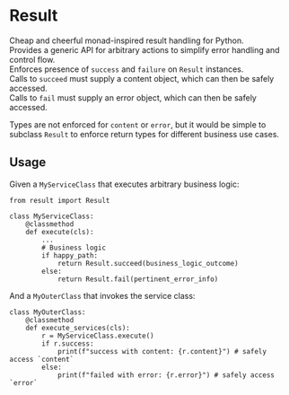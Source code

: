 # Result

Cheap and cheerful monad-inspired result handling for Python.  
Provides a generic API for arbitrary actions to simplify error handling and control flow.  
Enforces presence of `success` and `failure` on `Result` instances.  
Calls to `succeed` must supply a content object, which can then be safely accessed.  
Calls to `fail` must supply an error object, which can then be safely accessed.  

Types are not enforced for `content` or `error`, but it would be simple to subclass `Result` to enforce return types for different business use cases.

## Usage

Given a `MyServiceClass` that executes arbitrary business logic:
```
from result import Result

class MyServiceClass:
    @classmethod
    def execute(cls):
        ...
        # Business logic
        if happy_path:
            return Result.succeed(business_logic_outcome)
        else:
            return Result.fail(pertinent_error_info)
```

And a `MyOuterClass` that invokes the service class:
```
class MyOuterClass:
    @classmethod
    def execute_services(cls):
        r = MyServiceClass.execute()
        if r.success:
            print(f"success with content: {r.content}") # safely access `content`
        else:
            print(f"failed with error: {r.error}") # safely access `error`
```
